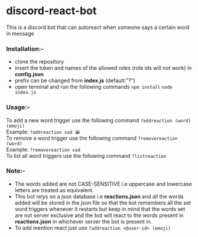 # discord-react-bot
This is a discord bot that can autoreact when someone says a certain word in message 

### Installation:-
- clone the repository
- insert the token and names of the allowed roles (role ids will not work) in **config.json**
- prefix can be changed from **index.js** (default:"?")
- open terminal and run the following commands 
`npm install`
`node index.js`
### Usage:-
To add a new word trigger use the following command
`?addreaction (word) (emoji)`
<br>
Example: `?addreaction sad 😭`
<br/>
To remove a word trigger use the following command
`?removereaction (word)`
<br>
Example: `?removereaction sad`
<br/>
To list all word triggers use the following command
`?listreaction`

### Note:-
- The words added are not CASE-SENSITIVE i.e uppercase and lowercase letters are treated as equivalent.
- This bot relys on a json database i.e **reactions.json** and all the words added will be stored in the json file so that the bot remembers all the set word triggers whenever it restarts but keep in mind that the words set are not server exclusive and the bot will react to the words present in **reactions.json** in whichever server the bot is present in.
- To add mention react just use `?addreaction <@user-id> (emoji)`
